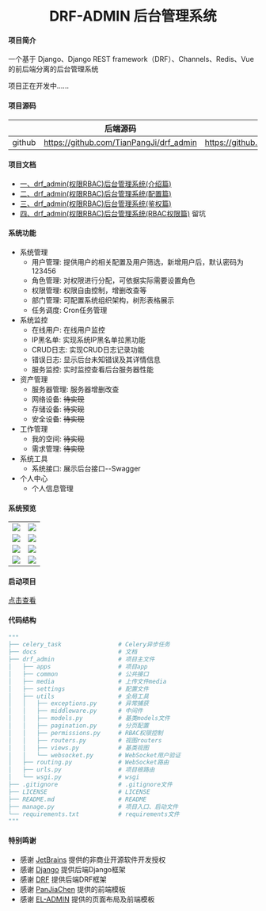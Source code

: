 <h1 style="text-align: center">DRF-ADMIN 后台管理系统</h1>

#### 项目简介
一个基于 Django、Django REST framework（DRF）、Channels、Redis、Vue的前后端分离的后台管理系统

项目正在开发中......

#### 项目源码

|     |   后端源码  |   前端源码  |
|---  |--- | --- |
|  github   |  https://github.com/TianPangJi/drf_admin   |  https://github.com/TianPangJi/fe_admin   |

#### 项目文档
* [一、drf_admin(权限RBAC)后台管理系统(介绍篇)](https://blog.csdn.net/Mr_w_ang/article/details/111303774)
* [二、drf_admin(权限RBAC)后台管理系统(配置篇)](https://blog.csdn.net/Mr_w_ang/article/details/113483668)
* [三、drf_admin(权限RBAC)后台管理系统(鉴权篇)](https://blog.csdn.net/Mr_w_ang/article/details/113484448)
* [四、drf_admin(权限RBAC)后台管理系统(RBAC权限篇)]() 留坑


####  系统功能
- 系统管理
    - 用户管理: 提供用户的相关配置及用户筛选，新增用户后，默认密码为123456
    - 角色管理: 对权限进行分配，可依据实际需要设置角色
    - 权限管理: 权限自由控制，增删改查等
    - 部门管理: 可配置系统组织架构，树形表格展示
    - 任务调度: Cron任务管理
- 系统监控
    - 在线用户: 在线用户监控
    - IP黑名单: 实现系统IP黑名单拉黑功能
    - CRUD日志: 实现CRUD日志记录功能
    - 错误日志: 显示后台未知错误及其详情信息
    - 服务监控: 实时监控查看后台服务器性能
- 资产管理
    - 服务器管理: 服务器增删改查
    - 网络设备: ~~待实现~~
    - 存储设备: ~~待实现~~
    - 安全设备: ~~待实现~~
- 工作管理
    - 我的空间: ~~待实现~~
    - 需求管理: ~~待实现~~
- 系统工具
    - 系统接口: 展示后台接口--Swagger
- 个人中心
    - 个人信息管理

#### 系统预览
<table>
    <tr>
        <td><img src="https://img-blog.csdnimg.cn/2020111416290077.png" border="0" /></td>
        <td><img src="https://img-blog.csdnimg.cn/20201114162859446.png" border="0" /></td>
    </tr>
    <tr>
        <td><img src="https://img-blog.csdnimg.cn/20201114162858969.png" border="0" /></td>
        <td><img src="https://img-blog.csdnimg.cn/20201114162858867.png" border="0" /></td>
    </tr>
    <tr>
        <td><img src="https://img-blog.csdnimg.cn/20201114162858866.png" border="0" /></td>
        <td><img src="https://img-blog.csdnimg.cn/20201114162858950.png" border="0" /></td>
    </tr>
    <tr>
        <td><img src="https://img-blog.csdnimg.cn/20201114162858834.png" border="0" /></td>
        <td><img src="https://img-blog.csdnimg.cn/20201114162859656.png" border="0" /></td>
    </tr>
</table>

#### 启动项目
[点击查看](https://github.com/TianPangJi/drf_admin/blob/master/doc/run_drf.md)

#### 代码结构
```python
"""
├── celery_task                # Celery异步任务
├── docs                       # 文档
├── drf_admin                  # 项目主文件
│   ├── apps                   # 项目app
│   ├── common                 # 公共接口
│   ├── media                  # 上传文件media
│   ├── settings               # 配置文件
│   ├── utils                  # 全局工具
│   │   ├── exceptions.py      # 异常捕获
│   │   ├── middleware.py      # 中间件
│   │   ├── models.py          # 基类models文件
│   │   ├── pagination.py      # 分页配置
│   │   ├── permissions.py     # RBAC权限控制
│   │   ├── routers.py         # 视图routers
│   │   ├── views.py           # 基类视图
│   │   └── websocket.py       # WebSocket用户验证
│   ├── routing.py             # WebSocket路由
│   ├── urls.py                # 项目根路由
│   └── wsgi.py                # wsgi
├── .gitignore                 # .gitignore文件
├── LICENSE                    # LICENSE
├── README.md                  # README
├── manage.py                  # 项目入口、启动文件
└── requirements.txt           # requirements文件
"""
```

#### 特别鸣谢
- 感谢 [JetBrains](https://www.jetbrains.com/) 提供的非商业开源软件开发授权
- 感谢 [Django](https://github.com/django/django) 提供后端Django框架
- 感谢 [DRF](https://github.com/encode/django-rest-framework) 提供后端DRF框架
- 感谢 [PanJiaChen](https://github.com/PanJiaChen/vue-element-admin) 提供的前端模板
- 感谢 [EL-ADMIN](https://github.com/elunez/eladmin) 提供的页面布局及前端模板
